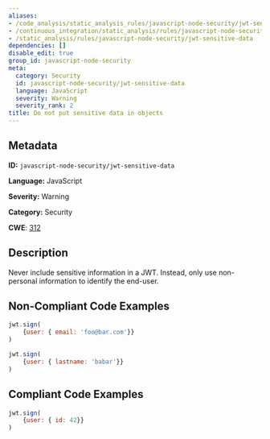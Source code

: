 ```yaml
---
aliases:
- /code_analysis/static_analysis_rules/javascript-node-security/jwt-sensitive-data
- /continuous_integration/static_analysis/rules/javascript-node-security/jwt-sensitive-data
- /static_analysis/rules/javascript-node-security/jwt-sensitive-data
dependencies: []
disable_edit: true
group_id: javascript-node-security
meta:
  category: Security
  id: javascript-node-security/jwt-sensitive-data
  language: JavaScript
  severity: Warning
  severity_rank: 2
title: Do not put sensitive data in objects
---
```

<!--  SOURCED FROM https://github.com/DataDog/datadog-static-analyzer-rule-docs -->


## Metadata
**ID:** `javascript-node-security/jwt-sensitive-data`

**Language:** JavaScript

**Severity:** Warning

**Category:** Security

**CWE**: [312](https://cwe.mitre.org/data/definitions/312.html)

## Description
Never include sensitive information in a JWT. Instead, only use non-personal information to identify the end-user.

## Non-Compliant Code Examples
```javascript
jwt.sign(
    {user: { email: 'foo@bar.com'}}
)

jwt.sign(
    {user: { lastname: 'babar'}}
)

```

## Compliant Code Examples
```javascript
jwt.sign(
    {user: { id: 42}}
)
```
